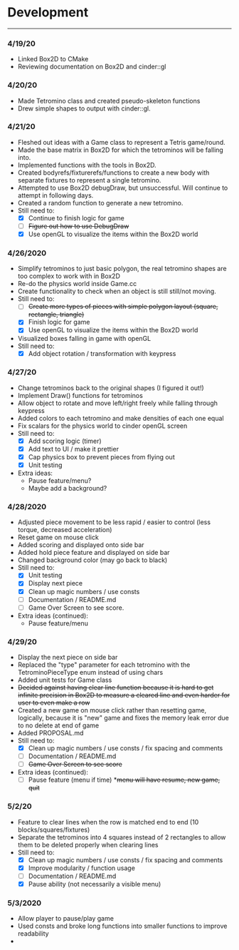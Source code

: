 # Development
---
### 4/19/20

* Linked Box2D to CMake
* Reviewing documentation on Box2D and cinder::gl

### 4/20/20
* Made Tetromino class and created pseudo-skeleton functions
* Drew simple shapes to output with cinder::gl.

### 4/21/20
* Fleshed out ideas with a Game class to represent a Tetris game/round.
* Made the base matrix in Box2D for which the tetrominos will be falling into.
* Implemented functions with the tools in Box2D.
* Created bodyrefs/fixturerefs/functions to create a new body with separate fixtures to represent a single tetromino.
* Attempted to use Box2D debugDraw, but unsuccessful. Will continue to attempt in following days.
* Created a random function to generate a new tetromino. 
* Still need to:
    * [x] Continue to finish logic for game
    * [ ] ~~Figure out how to use DebugDraw~~
    * [x] Use openGL to visualize the items within the Box2D world
    
### 4/26/2020
* Simplify tetrominos to just basic polygon, the real tetromino shapes are too complex to work with in Box2D
* Re-do the physics world inside Game.cc
* Create functionality to check when an object is still still/not moving.
* Still need to:
    * [ ] ~~Create more types of pieces with simple polygon layout (square, rectangle, triangle)~~ 
    * [x] Finish logic for game
    * [x] Use openGL to visualize the items within the Box2D world
* Visualized boxes falling in game with openGL
* Still need to:
    * [x] Add object rotation / transformation with keypress
    
### 4/27/20
* Change tetrominos back to the original shapes (I figured it out!)
* Implement Draw() functions for tetrominos
* Allow object to rotate and move left/right freely while falling through keypress
* Added colors to each tetromino and make densities of each one equal
* Fix scalars for the physics world to cinder openGL screen
* Still need to:
    * [x] Add scoring logic (timer)
    * [x] Add text to UI / make it prettier
    * [x] Cap physics box to prevent pieces from flying out
    * [x] Unit testing
* Extra ideas:
    * Pause feature/menu?
    * Maybe add a background?
    
### 4/28/2020
* Adjusted piece movement to be less rapid / easier to control (less torque, decreased acceleration)
* Reset game on mouse click
* Added scoring and displayed onto side bar
* Added hold piece feature and displayed on side bar
* Changed background color (may go back to black)
* Still need to:
    * [x] Unit testing
    * [x] Display next piece 
    * [x] Clean up magic numbers / use consts
    * [ ] Documentation / README.md
    * [ ] Game Over Screen to see score.
* Extra ideas (continued):
    * Pause feature/menu
    
### 4/29/20
* Display the next piece on side bar
* Replaced the "type" parameter for each tetromino with the TetrominoPieceType enum instead of using chars
* Added unit tests for Game class
* ~~Decided against having clear line function because it is hard to get infinite precision in Box2D to measure a cleared
line and even harder for user to even make a row~~
* Created a new game on mouse click rather than resetting game, logically, because it is "new" game and fixes the memory leak error due to no delete at end of game
* Added PROPOSAL.md
* Still need to:
    *[x] Clean up magic numbers / use consts / fix spacing and comments
    *[ ] Documentation / README.md
    *[ ] ~~Game Over Screen to see score~~
* Extra ideas (continued):
    * [ ] Pause feature (menu if time)
        *~~menu will have resume, new game, quit~~
        
### 5/2/20
* Feature to clear lines when the row is matched end to end (10 blocks/squares/fixtures)
* Separate the tetrominos into 4 squares instead of 2 rectangles to allow them to be deleted properly when clearing lines
* Still need to: 
    *[x] Clean up magic numbers / use consts / fix spacing and comments
    *[x] Improve modularity / function usage
    *[ ] Documentation / README.md
    *[x] Pause ability (not necessarily a visible menu)
    
### 5/3/2020
* Allow player to pause/play game
* Used consts and broke long functions into smaller functions to improve readability
* 
